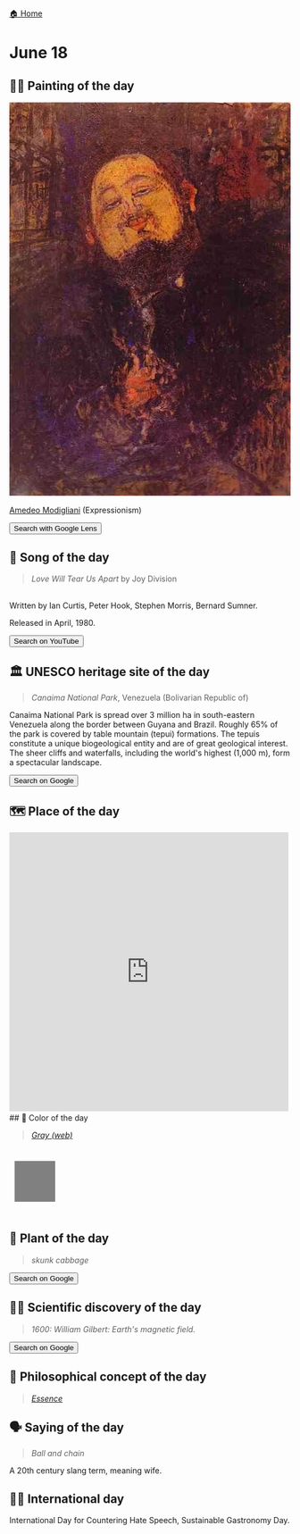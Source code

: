 
[🏠 Home](../../index.md)

# June 18

## 🧑‍🎨 Painting of the day

<img width="600" src="../img/Amedeo_Modigliani_7.jpg">

[Amedeo Modigliani](http://en.wikipedia.org/wiki/Amedeo_Modigliani) (Expressionism)

<button class="btn btn-success"
onclick=" window.open('https://lens.google.com/uploadbyurl?url=https://iretes.github.io/one-a-day/data/img/Amedeo_Modigliani_7.jpg','_blank')">
Search with Google Lens
</button>

## 🎼 Song of the day

> *Love Will Tear Us Apart*
by Joy Division

<br />Written by Ian Curtis, Peter Hook, Stephen Morris, Bernard Sumner.

Released in April, 1980.

<button class="btn btn-success"
onclick=" window.open('http://www.youtube.com/search?q=Love Will Tear Us Apart by Joy Division','_blank')">
Search on YouTube
</button>

## 🏛️ UNESCO heritage site of the day

> *Canaima National Park*, Venezuela (Bolivarian Republic of)

<p>Canaima National Park is spread over 3 million ha in south-eastern Venezuela along the border between Guyana and Brazil. Roughly 65% of the park is covered by table mountain (tepui) formations. The tepuis constitute a unique biogeological entity and are of great geological interest. The sheer cliffs and waterfalls, including the world's highest (1,000 m), form a spectacular landscape.</p>

<button class="btn btn-success"
onclick=" window.open('http://www.google.com/search?q=Canaima National Park','_blank')">
Search on Google
</button>

## 🗺️ Place of the day

<iframe
src="https://www.mapcrunch.com"
name="mapcrunch"
width="500"
height="500"
allowTransparency="true"
scrolling="no"
frameborder="0"
>
</iframe>
## 🎨 Color of the day

> *[Gray (web)](https://en.wikipedia.org/wiki/Shades_of_gray#Gray)*

<div style="color:#808080; font-size: 100px;">&#9632;</div>

## 🌿 Plant of the day

> *skunk cabbage*

<button class="btn btn-success"
onclick=" window.open('http://www.google.com/search?q=skunk cabbage','_blank')">
Search on Google
</button>

## 🧑‍🔬 Scientific discovery of the day

> *1600: William Gilbert: Earth's magnetic field.*

<button class="btn btn-success"
onclick=" window.open('http://www.google.com/search?q=1600: William Gilbert: Earth s magnetic field.','_blank')"> 
Search on Google
</button>

## 💭 Philosophical concept of the day

> *[Essence](https://en.wikipedia.org/wiki/Essence)*

## 🗣️ Saying of the day

> *Ball and chain*

A 20th century slang term, meaning wife.

## 🏳️‍🌈 International day

International Day for Countering Hate Speech, Sustainable Gastronomy Day.